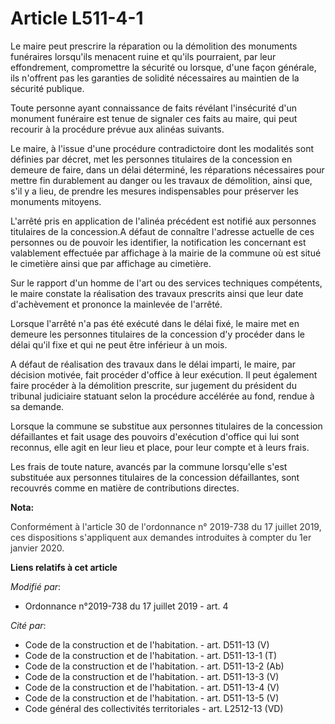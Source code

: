 # Article L511-4-1

Le maire peut prescrire la réparation ou la démolition des monuments funéraires lorsqu'ils menacent ruine et qu'ils
pourraient, par leur effondrement, compromettre la sécurité ou lorsque, d'une façon générale, ils n'offrent pas les garanties
de solidité nécessaires au maintien de la sécurité publique.

Toute personne ayant connaissance de faits révélant l'insécurité d'un monument funéraire est tenue de signaler ces faits au
maire, qui peut recourir à la procédure prévue aux alinéas suivants.

Le maire, à l'issue d'une procédure contradictoire dont les modalités sont définies par décret, met les personnes titulaires
de la concession en demeure de faire, dans un délai déterminé, les réparations nécessaires pour mettre fin durablement au
danger ou les travaux de démolition, ainsi que, s'il y a lieu, de prendre les mesures indispensables pour préserver les
monuments mitoyens.

L'arrêté pris en application de l'alinéa précédent est notifié aux personnes titulaires de la concession.A défaut de
connaître l'adresse actuelle de ces personnes ou de pouvoir les identifier, la notification les concernant est valablement
effectuée par affichage à la mairie de la commune où est situé le cimetière ainsi que par affichage au cimetière.

Sur le rapport d'un homme de l'art ou des services techniques compétents, le maire constate la réalisation des travaux
prescrits ainsi que leur date d'achèvement et prononce la mainlevée de l'arrêté.

Lorsque l'arrêté n'a pas été exécuté dans le délai fixé, le maire met en demeure les personnes titulaires de la concession
d'y procéder dans le délai qu'il fixe et qui ne peut être inférieur à un mois.

A défaut de réalisation des travaux dans le délai imparti, le maire, par décision motivée, fait procéder d'office à leur
exécution. Il peut également faire procéder à la démolition prescrite, sur jugement du président du tribunal judiciaire
statuant selon la procédure accélérée au fond, rendue à sa demande.

Lorsque la commune se substitue aux personnes titulaires de la concession défaillantes et fait usage des pouvoirs d'exécution
d'office qui lui sont reconnus, elle agit en leur lieu et place, pour leur compte et à leurs frais.

Les frais de toute nature, avancés par la commune lorsqu'elle s'est substituée aux personnes titulaires de la concession
défaillantes, sont recouvrés comme en matière de contributions directes.

**Nota:**

<font color="#333333">Conformément à l'article 30 de l'ordonnance n° 2019-738 du 17 juillet 2019, ces dispositions
s'appliquent aux demandes introduites à compter du 1er janvier 2020.</font>

**Liens relatifs à cet article**

_Modifié par_:

  - Ordonnance n°2019-738 du 17 juillet 2019 - art. 4

_Cité par_:

  - Code de la construction et de l'habitation. - art. D511-13 (V)
  - Code de la construction et de l'habitation. - art. D511-13-1 (T)
  - Code de la construction et de l'habitation. - art. D511-13-2 (Ab)
  - Code de la construction et de l'habitation. - art. D511-13-3 (V)
  - Code de la construction et de l'habitation. - art. D511-13-4 (V)
  - Code de la construction et de l'habitation. - art. D511-13-5 (V)
  - Code général des collectivités territoriales - art. L2512-13 (VD)
